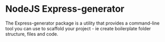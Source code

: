 # NodeJS Express-generator

The Express-generator package is a utility that provides a command-line tool you can use to scaffold your project - ie create boilerplate folder structure, files and code. 
